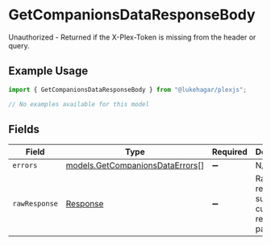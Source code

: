 # GetCompanionsDataResponseBody

Unauthorized - Returned if the X-Plex-Token is missing from the header or query.

## Example Usage

```typescript
import { GetCompanionsDataResponseBody } from "@lukehagar/plexjs";

// No examples available for this model
```

## Fields

| Field                                                                    | Type                                                                     | Required                                                                 | Description                                                              |
| ------------------------------------------------------------------------ | ------------------------------------------------------------------------ | ------------------------------------------------------------------------ | ------------------------------------------------------------------------ |
| `errors`                                                                 | [models.GetCompanionsDataErrors](../models/getcompanionsdataerrors.md)[] | :heavy_minus_sign:                                                       | N/A                                                                      |
| `rawResponse`                                                            | [Response](https://developer.mozilla.org/en-US/docs/Web/API/Response)    | :heavy_minus_sign:                                                       | Raw HTTP response; suitable for custom response parsing                  |
